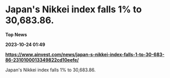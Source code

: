 # Japan's Nikkei index falls 1% to 30,683.86.
**Top News**

**2023-10-24 01:49**

**https://www.ainvest.com/news/japan-s-nikkei-index-falls-1-to-30-683-86-2310100013349822cd10eefe/**

Japan's Nikkei index falls 1% to 30,683.86.